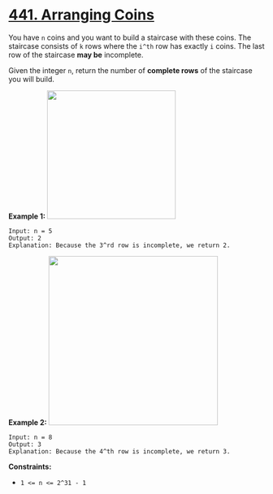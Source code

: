 # [441. Arranging Coins](https://leetcode.com/problems/arranging-coins/description/?envType=problem-list-v2&envId=binary-search)

You have `n` coins and you want to build a staircase with these coins. The staircase consists of `k` rows where the `i^th` row has exactly `i` coins. The last row of the staircase **may be**  incomplete.

Given the integer `n`, return the number of **complete rows**  of the staircase you will build.

**Example 1:** 
<img alt="" src="https://assets.leetcode.com/uploads/2021/04/09/arrangecoins1-grid.jpg" style="width: 253px; height: 253px;">

```
Input: n = 5
Output: 2
Explanation: Because the 3^rd row is incomplete, we return 2.
```

**Example 2:** 
<img alt="" src="https://assets.leetcode.com/uploads/2021/04/09/arrangecoins2-grid.jpg" style="width: 333px; height: 333px;">

```
Input: n = 8
Output: 3
Explanation: Because the 4^th row is incomplete, we return 3.
```

**Constraints:** 

- `1 <= n <= 2^31 - 1`
